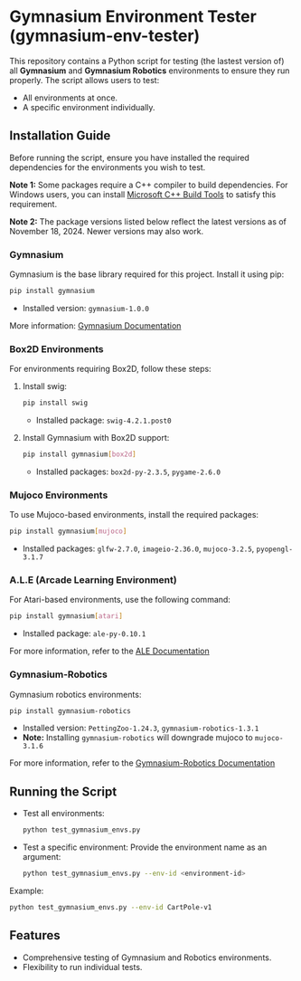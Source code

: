 # Gymnasium Environment Tester (gymnasium-env-tester)
This repository contains a Python script for testing (the lastest version of) all **Gymnasium** and **Gymnasium Robotics** environments to ensure they run properly. The script allows users to test:
- All environments at once.
- A specific environment individually.

## Installation Guide
Before running the script, ensure you have installed the required dependencies for the environments you wish to test.

**Note 1:** Some packages require a C++ compiler to build dependencies. For Windows users, you can install [Microsoft C++ Build Tools](https://visualstudio.microsoft.com/visual-cpp-build-tools/) to satisfy this requirement.

**Note 2:** The package versions listed below reflect the latest versions as of November 18, 2024. Newer versions may also work.


### Gymnasium
Gymnasium is the base library required for this project. Install it using pip:
```bash
pip install gymnasium
```
- Installed version: `gymnasium-1.0.0`

More information: [Gymnasium Documentation](https://gymnasium.farama.org/index.html)

### Box2D Environments
For environments requiring Box2D, follow these steps:
1. Install swig:
   ```bash
   pip install swig
   ```
   - Installed package: `swig-4.2.1.post0`
  
2. Install Gymnasium with Box2D support:
   ```bash
   pip install gymnasium[box2d]
   ```
   - Installed packages: `box2d-py-2.3.5`, `pygame-2.6.0`
  
### Mujoco Environments
To use Mujoco-based environments, install the required packages:
```bash
pip install gymnasium[mujoco]
```
- Installed packages: `glfw-2.7.0`, `imageio-2.36.0`, `mujoco-3.2.5`, `pyopengl-3.1.7`

### A.L.E (Arcade Learning Environment)
For Atari-based environments, use the following command:
```bash
pip install gymnasium[atari]
```
- Installed package: `ale-py-0.10.1`

For more information, refer to the [ALE Documentation](https://ale.farama.org/getting-started/)

### Gymnasium-Robotics
Gymnasium robotics environments:
```bash
pip install gymnasium-robotics
```
- Installed version: `PettingZoo-1.24.3`, `gymnasium-robotics-1.3.1`
- **Note:** Installing `gymnasium-robotics` will downgrade mujoco to `mujoco-3.1.6`

For more information, refer to the [Gymnasium-Robotics Documentation](https://robotics.farama.org/)


## Running the Script
- Test all environments:
  ```bash
  python test_gymnasium_envs.py
  ```
- Test a specific environment: Provide the environment name as an argument:
  ```bash
  python test_gymnasium_envs.py --env-id <environment-id>
  ```

Example:
```bash
python test_gymnasium_envs.py --env-id CartPole-v1
```

## Features
- Comprehensive testing of Gymnasium and Robotics environments.
- Flexibility to run individual tests.
